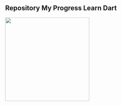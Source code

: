 ## Repository My Progress Learn Dart
<img src="https://camo.githubusercontent.com/c25e26cd73a44beb29f285b9f79823d1069f1b61feed3e3874d5981b2b2a6d39/68747470733a2f2f632e74656e6f722e636f6d2f56704a673855524c6f723841414141432f6e79616e2d6361742e676966" width="270px"/>
